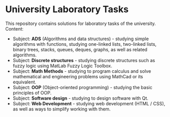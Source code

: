 # University Laboratory Tasks

This repository contains solutions for laboratory tasks of the university. Content:

- Subject: **ADS** (Algorithms and data structures) - studying simple algorithms with functions, studying one-linked lists, two-linked lists, binary trees, stacks, queues, deques, graphs, as well as related algorithms.
- Subject: **Discrete structures** - studying discrete structures such as fuzzy logic using MatLab Fuzzy Logic Toolbox.
- Subject: **Math Methods** - studying to program calculus and solve mathematical and engineering problems using MathCad or its equivalent.
- Subject: **OOP** (Object-oriented programming) - studying the basic principles of OOP.
- Subject: **Software design** - studying to design software with Qt.
- Subject: **Web Development** - studying web development (HTML / CSS), as well as ways to simplify working with them.
